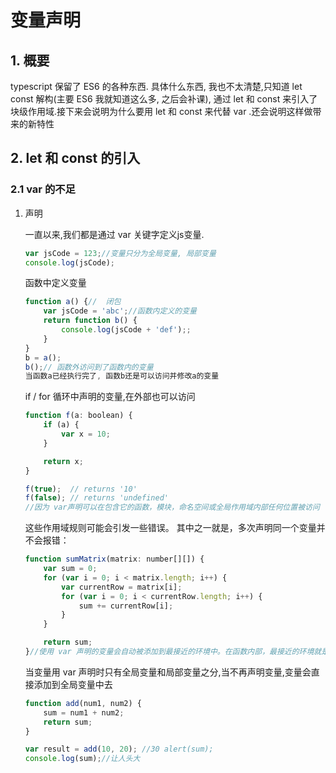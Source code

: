 # 变量声明

## 1. 概要

typescript 保留了 ES6 的各种东西. 具体什么东西, 我也不太清楚,只知道 let const 解构(主要 ES6 我就知道这么多, 之后会补课), 通过 let 和 const 来引入了块级作用域.接下来会说明为什么要用 let 和 const 来代替 var .还会说明这样做带来的新特性

## 2. let 和 const 的引入

### 	2.1 var 的不足

1. 声明

   一直以来,我们都是通过 var 关键字定义js变量.

   ```js
   var jsCode = 123;//变量只分为全局变量, 局部变量
   console.log(jsCode);
   ```

   函数中定义变量

   ```js
   function a() {//  闭包
       var jsCode = 'abc';//函数内定义的变量
       return function b() {
           console.log(jsCode + 'def');;
       }
   }
   b = a();
   b();// 函数外访问到了函数内的变量
   当函数a已经执行完了, 函数b还是可以访问并修改a的变量
   ```

   if / for 循环中声明的变量,在外部也可以访问

   ```js
   function f(a: boolean) {
       if (a) {
           var x = 10;
       }
   
       return x;
   }
   
   f(true);  // returns '10'
   f(false); // returns 'undefined'
   //因为 var声明可以在包含它的函数，模块，命名空间或全局作用域内部任何位置被访问
   ```

   这些作用域规则可能会引发一些错误。 其中之一就是，多次声明同一个变量并不会报错：

   ```js
   function sumMatrix(matrix: number[][]) {
       var sum = 0;
       for (var i = 0; i < matrix.length; i++) {
           var currentRow = matrix[i];
           for (var i = 0; i < currentRow.length; i++) {
               sum += currentRow[i];
           }
       }
   
       return sum;
   }//使用 var 声明的变量会自动被添加到最接近的环境中。在函数内部，最接近的环境就是函数的局部 环境；在 with 语句中，最接近的环境是函数环境。如果初始化变量时没有使用 var 声明，该变量会自 动被添加到全局环境
   ```

   当变量用 var 声明时只有全局变量和局部变量之分,当不再声明变量,变量会直接添加到全局变量中去

   ```js
   function add(num1, num2) {
       sum = num1 + num2;
       return sum;
   }
   
   var result = add(10, 20); //30 alert(sum);
   console.log(sum);//让人头大
   ```

   

   

   

   

   

   

   

   

   

   

   

   

   

   

   

   

   

   

   

   

   

   

   

   

   















































































































































